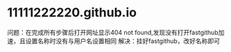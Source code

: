 # 11111222220.github.io
问题：在完成所有步骤后打开网址显示404 not found,发现没有打开fastgithub加速，且设置名称时没有与用户名设置相同 解决：挂好fastgithub，改好名称即可
